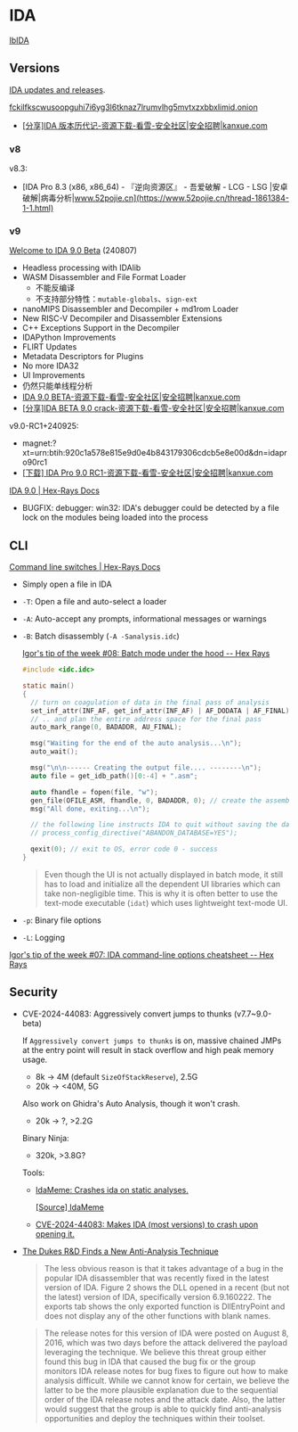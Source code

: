 # IDA
[IbIDA](https://github.com/Chaoses-Ib/BinaryAnalysis)

## Versions
[IDA updates and releases](https://hex-rays.com/products/ida/news/).

[fckilfkscwusoopguhi7i6yg3l6tknaz7lrumvlhg5mvtxzxbbxlimid.onion](http://fckilfkscwusoopguhi7i6yg3l6tknaz7lrumvlhg5mvtxzxbbxlimid.onion/)
- [\[分享\]IDA 版本历代记-资源下载-看雪-安全社区|安全招聘|kanxue.com](https://bbs.kanxue.com/thread-277984.htm)

### v8
v8.3:
- [IDA Pro 8.3 (x86, x86\_64) - 『逆向资源区』 - 吾爱破解 - LCG - LSG |安卓破解|病毒分析|www.52pojie.cn](https://www.52pojie.cn/thread-1861384-1-1.html)

### v9
[Welcome to IDA 9.0 Beta](https://out5.hex-rays.com/beta90_6ba923/) (240807)
- Headless processing with IDAlib
- WASM Disassembler and File Format Loader
  - 不能反编译
  - 不支持部分特性：`mutable-globals`、`sign-ext`
- nanoMIPS Disassembler and Decompiler + md1rom Loader
- New RISC-V Decompiler and Disassembler Extensions
- C++ Exceptions Support in the Decompiler
- IDAPython Improvements
- FLIRT Updates
- Metadata Descriptors for Plugins
- No more IDA32
- UI Improvements
- 仍然只能单线程分析
- [IDA 9.0 BETA-资源下载-看雪-安全社区|安全招聘|kanxue.com](https://bbs.kanxue.com/thread-282834.htm)
- [\[分享\]IDA BETA 9.0 crack-资源下载-看雪-安全社区|安全招聘|kanxue.com](https://bbs.kanxue.com/thread-282835.htm)

v9.0-RC1+240925:
- magnet:?xt=urn:btih:920c1a578e815e9d0e4b843179306cdcb5e8e00d&dn=idapro90rc1
- [\[下载\] IDA Pro 9.0 RC1-资源下载-看雪-安全社区|安全招聘|kanxue.com](https://bbs.kanxue.com/thread-283752.htm)

[IDA 9.0 | Hex-Rays Docs](https://docs.hex-rays.com/release-notes/9_0)
- BUGFIX: debugger: win32: IDA's debugger could be detected by a file lock on the modules being loaded into the process

## CLI
[Command line switches | Hex-Rays Docs](https://docs.hex-rays.com/user-guide/configuration/command-line-switches)

- Simply open a file in IDA
- `-T`: Open a file and auto-select a loader
- `-A`: Auto-accept any prompts, informational messages or warnings
- `-B`: Batch disassembly (`-A -Sanalysis.idc`)

  [Igor's tip of the week #08: Batch mode under the hood -- Hex Rays](https://hex-rays.com/blog/igor-tip-of-the-week-08-batch-mode-under-the-hood)
  ```c
  #include <idc.idc>

  static main()
  {
    // turn on coagulation of data in the final pass of analysis
    set_inf_attr(INF_AF, get_inf_attr(INF_AF) | AF_DODATA | AF_FINAL);
    // .. and plan the entire address space for the final pass
    auto_mark_range(0, BADADDR, AU_FINAL);

    msg("Waiting for the end of the auto analysis...\n");
    auto_wait();

    msg("\n\n------ Creating the output file.... --------\n");
    auto file = get_idb_path()[0:-4] + ".asm";

    auto fhandle = fopen(file, "w");
    gen_file(OFILE_ASM, fhandle, 0, BADADDR, 0); // create the assembler file
    msg("All done, exiting...\n");

    // the following line instructs IDA to quit without saving the database
    // process_config_directive("ABANDON_DATABASE=YES");

    qexit(0); // exit to OS, error code 0 - success
  }
  ```

  > Even though the UI is not actually displayed in batch mode, it still has to load and initialize all the dependent UI libraries which can take non-negligible time. This is why it is often better to use the text-mode executable (`idat`) which uses lightweight text-mode UI.

- `-p`: Binary file options
- `-L`: Logging

[Igor's tip of the week #07: IDA command-line options cheatsheet -- Hex Rays](https://hex-rays.com/blog/igor-tip-of-the-week-07-ida-command-line-options-cheatsheet)

## Security
- CVE-2024-44083: Aggressively convert jumps to thunks (v7.7~9.0-beta)

  If `Aggressively convert jumps to thunks` is on, massive chained JMPs at the entry point will result in stack overflow and high peak memory usage.
  - 8k → 4M (default `SizeOfStackReserve`), 2.5G
  - 20k → <40M, 5G

  Also work on Ghidra's Auto Analysis, though it won't crash.
  - 20k → ?, >2.2G

  Binary Ninja:
  - 320k, >3.8G?

  Tools:
  - [IdaMeme: Crashes ida on static analyses.](https://github.com/Azvanzed/IdaMeme)

    [\[Source\] IdaMeme](https://www.unknowncheats.me/forum/anti-cheat-bypass/578797-idameme.html)

  - [CVE-2024-44083: Makes IDA (most versions) to crash upon opening it.](https://github.com/Azvanzed/CVE-2024-44083)

- [The Dukes R&D Finds a New Anti-Analysis Technique](https://unit42.paloaltonetworks.com/unit42-the-dukes-rd-finds-a-new-anti-analysis-technique/)

  > The less obvious reason is that it takes advantage of a bug in the popular IDA disassembler that was recently fixed in the latest version of IDA. Figure 2 shows the DLL opened in a recent (but not the latest) version of IDA, specifically version 6.9.160222. The exports tab shows the only exported function is DllEntryPoint and does not display any of the other functions with blank names.

  > The release notes for this version of IDA were posted on August 8, 2016, which was two days before the attack delivered the payload leveraging the technique. We believe this threat group either found this bug in IDA that caused the bug fix or the group monitors IDA release notes for bug fixes to figure out how to make analysis difficult. While we cannot know for certain, we believe the latter to be the more plausible explanation due to the sequential order of the IDA release notes and the attack date. Also, the latter would suggest that the group is able to quickly find anti-analysis opportunities and deploy the techniques within their toolset.